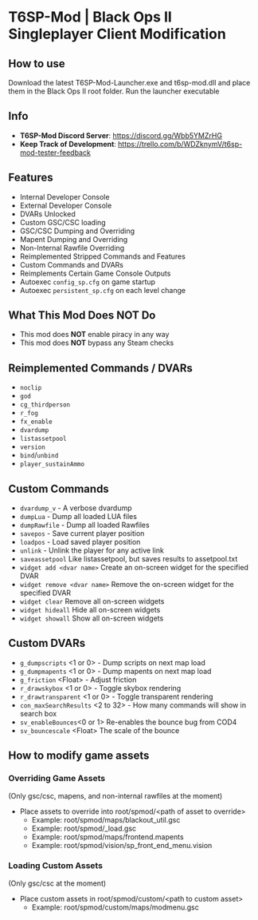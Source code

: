 # T6SP-Mod | Black Ops II Singleplayer Client Modification

## How to use
Download the latest T6SP-Mod-Launcher.exe and t6sp-mod.dll and place them in the Black Ops II root folder. Run the launcher executable

## Info
- **T6SP-Mod Discord Server**: https://discord.gg/Wbb5YMZrHG
- **Keep Track of Development**: https://trello.com/b/WDZknymV/t6sp-mod-tester-feedback

## Features
- Internal Developer Console
- External Developer Console
- DVARs Unlocked
- Custom GSC/CSC loading
- GSC/CSC Dumping and Overriding
- Mapent Dumping and Overriding
- Non-Internal Rawfile Overriding
- Reimplemented Stripped Commands and Features
- Custom Commands and DVARs
- Reimplements Certain Game Console Outputs
- Autoexec `config_sp.cfg` on game startup
- Autoexec `persistent_sp.cfg` on each level change

## What This Mod Does NOT Do
- This mod does **NOT** enable piracy in any way
- This mod does **NOT** bypass any Steam checks

## Reimplemented Commands / DVARs
- `noclip`
- `god`
- `cg_thirdperson`
- `r_fog`
- `fx_enable`
- `dvardump`
- `listassetpool`
- `version`
- `bind`/`unbind`
- `player_sustainAmmo`

## Custom Commands
- `dvardump_v` - A verbose dvardump
- `dumpLua` - Dump all loaded LUA files
- `dumpRawfile` - Dump all loaded Rawfiles
- `savepos` - Save current player position
- `loadpos` - Load saved player position
- `unlink` - Unlink the player for any active link
- `saveassetpool` Like listassetpool, but saves results to assetpool.txt
- `widget add <dvar name>`  Create an on-screen widget for the specified DVAR
- `widget remove <dvar name>`  Remove the on-screen widget for the specified DVAR
- `widget clear`  Remove all on-screen widgets
- `widget hideall`  Hide all on-screen widgets
- `widget showall`  Show all on-screen widgets


## Custom DVARs
- `g_dumpscripts` \<1 or 0\> - Dump scripts on next map load
- `g_dumpmapents` \<1 or 0\> - Dump mapents on next map load
- `g_friction` \<Float\> - Adjust friction
- `r_drawskybox` \<1 or 0\> - Toggle skybox rendering
- `r_drawtransparent` \<1 or 0\> - Toggle transparent rendering
- `con_maxSearchResults` \<2 to 32\> - How many commands will show in search box
- `sv_enableBounces`\<0 or 1\> Re-enables the bounce bug from COD4
- `sv_bouncescale` \<Float\> The scale of the bounce

## How to modify game assets
### Overriding Game Assets
(Only gsc/csc, mapens, and non-internal rawfiles at the moment)
- Place assets to override into root/spmod/\<path of asset to override\>
  - Example: root/spmod/maps/blackout_util.gsc
  - Example: root/spmod/_load.gsc
  - Example: root/spmod/maps/frontend.mapents
  - Example: root/spmod/vision/sp_front_end_menu.vision

### Loading Custom Assets
(Only gsc/csc at the moment)
- Place custom assets in root/spmod/custom/\<path to custom asset\>
  - Example: root/spmod/custom/maps/modmenu.gsc


